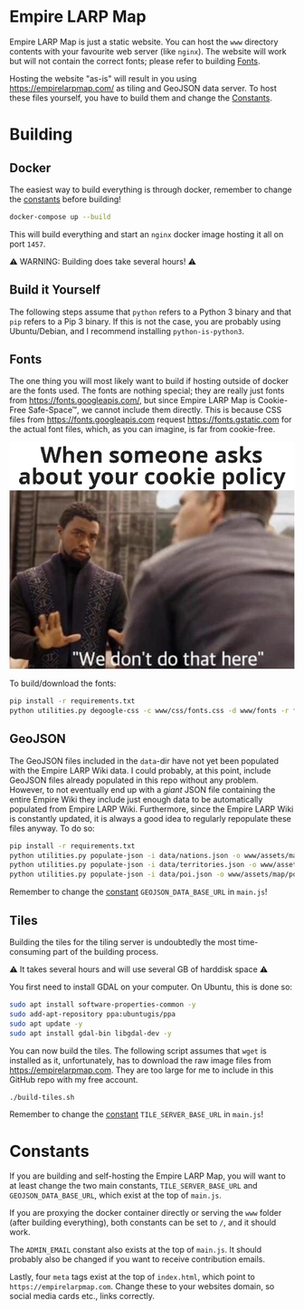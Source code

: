 # Empire LARP Map

Empire LARP Map is just a static website. You can host the `www` directory contents with your favourite web server (like `nginx`). The website will work but will not contain the correct fonts; please refer to building [Fonts](#Fonts).

Hosting the website "as-is" will result in you using https://empirelarpmap.com/ as tiling and GeoJSON data server. To host these files yourself, you have to build them and change the [Constants](#Constants).

# Building

## Docker

The easiest way to build everything is through docker, remember to change the [constants](#Constasts) before building!

```bash
docker-compose up --build
```

This will build everything and start an `nginx` docker image hosting it all on port `1457`. 

⚠️ WARNING: Building does take several hours! ⚠️

## Build it Yourself

The following steps assume that `python` refers to a Python 3 binary and that `pip` refers to a Pip 3 binary. If this is not the case, you are probably using Ubuntu/Debian, and I recommend installing `python-is-python3`.

## Fonts

The one thing you will most likely want to build if hosting outside of docker are the fonts used. The fonts are nothing special; they are really just fonts from https://fonts.googleapis.com/, but since Empire LARP Map is Cookie-Free Safe-Space™, we cannot include them directly. This is because CSS files from https://fonts.googleapis.com request https://fonts.gstatic.com for the actual font files, which, as you can imagine, is far from cookie-free.

![meme](/meme.png?raw=true "meme")

To build/download the fonts:

```bash
pip install -r requirements.txt
python utilities.py degoogle-css -c www/css/fonts.css -d www/fonts -r fonts -u "https://fonts.googleapis.com/css2?family=Raleway:ital,wght@0,100;0,200;0,300;0,400;0,500;0,600;0,700;0,800;0,900;1,100;1,200;1,300;1,400;1,500;1,600;1,700;1,800;1,900&display=swap"
```

## GeoJSON

The GeoJSON files included in the `data`-dir have not yet been populated with the Empire LARP Wiki data. I could probably, at this point, include GeoJSON files already populated in this repo without any problem. However, to not eventually end up with a _giant_ JSON file containing the entire Empire Wiki they include just enough data to be automatically populated from Empire LARP Wiki. Furthermore, since the Empire LARP Wiki is constantly updated, it is always a good idea to regularly repopulate these files anyway. To do so:

```bash
pip install -r requirements.txt
python utilities.py populate-json -i data/nations.json -o www/assets/map/nations.json
python utilities.py populate-json -i data/territories.json -o www/assets/map/territories.json
python utilities.py populate-json -i data/poi.json -o www/assets/map/poi.json -n data/nations.json
```

Remember to change the [constant](#Constants) `GEOJSON_DATA_BASE_URL` in `main.js`!

## Tiles

Building the tiles for the tiling server is undoubtedly the most time-consuming part of the building process.

⚠️ It takes several hours and will use several GB of harddisk space ⚠️

You first need to install GDAL on your computer. On Ubuntu, this is done so:

```bash
sudo apt install software-properties-common -y
sudo add-apt-repository ppa:ubuntugis/ppa
sudo apt update -y
sudo apt install gdal-bin libgdal-dev -y
```

You can now build the tiles. The following script assumes that `wget` is installed as it, unfortunately, has to download the raw image files from https://empirelarpmap.com. They are too large for me to include in this GitHub repo with my free account.

```bash
./build-tiles.sh
```

Remember to change the [constant](#Constants) `TILE_SERVER_BASE_URL` in `main.js`!

# Constants
If you are building and self-hosting the Empire LARP Map, you will want to at least change the two main constants, `TILE_SERVER_BASE_URL` and `GEOJSON_DATA_BASE_URL`, which exist at the top of `main.js`.

If you are proxying the docker container directly or serving the `www` folder (after building everything), both constants can be set to `/`, and it should work.

The `ADMIN_EMAIL` constant also exists at the top of `main.js`. It should probably also be changed if you want to receive contribution emails.

Lastly, four `meta` tags exist at the top of `index.html`, which point to `https://empirelarpmap.com`. Change these to your websites domain, so social media cards etc., links correctly.
